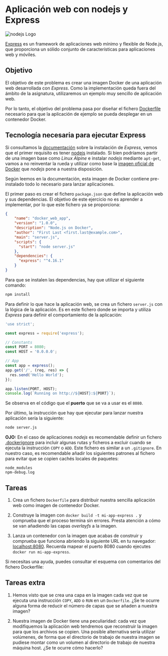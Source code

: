 # Aplicación web con nodejs y Express

![nodejs Logo](https://nodejs.org/static/images/logo.svg)

[Express](https://expressjs.com/) es un framework de aplicaciones web mínimo y flexible de Node.js, que proporciona un sólido conjunto de características para aplicaciones web y móviles.

## Objetivo

El objetivo de este problema es crear una imagen Docker de una aplicación web desarrollada con *Express*. Como la implementación queda fuera del ámbito de la asignatura, utilizaremos un ejemplo muy sencillo de aplicación web.

Por lo tanto, el objetivo del problema pasa por diseñar el fichero [Dockerfile](https://docs.docker.com/engine/reference/builder/) necesario para que la aplicación de ejemplo se pueda desplegar en un contenedor Docker.

## Tecnología necesaria para ejecutar Express

Si consultamos la [documentación](https://expressjs.com/en/starter/installing.html) sobre la instalación de *Express*, vemos que el primer requisito es tener [nodejs](https://nodejs.org/es/) instalado. Si bien podríamos partir de una imagen base como *Linux Alpine* e instalar *nodejs* mediante `apt-get`, vamos a no reinventar la rueda y utilizar como base la [imagen oficial de Docker](https://hub.docker.com/_/node) que *nodejs* pone a nuestra disposición.

Según leemos en la documentación, esta imagen de Docker contiene pre-instalado todo lo necesario para lanzar aplicaciones.

El primer paso es crear el fichero `package.json` que define la aplicación web y sus dependencias. El objetivo de este ejercicio no es aprender a implementar, por lo que este fichero ya se proporciona:

```json
{
    "name": "docker_web_app",
    "version": "1.0.0",
    "description": "Node.js on Docker",
    "author": "First Last <first.last@example.com>",
    "main": "server.js",
    "scripts": {
      "start": "node server.js"
    },
    "dependencies": {
      "express": "^4.16.1"
    }
}
```

Para que se instalen las dependencias, hay que utilizar el siguiente comando:

```bash
npm install
```

Para definir lo que hace la aplicación web, se crea un fichero `server.js` con la lógica de la aplicación. Es en este fichero donde se importa y utiliza *Express* para definir el comportamiento de la aplicación:

```javascript
'use strict';

const express = require('express');

// Constants
const PORT = 8080;
const HOST = '0.0.0.0';

// App
const app = express();
app.get('/', (req, res) => {
  res.send('Hello World');
});

app.listen(PORT, HOST);
console.log(`Running on http://${HOST}:${PORT}`);
```

Se observa en el código que el **puerto** que se va a usar es el `8080`.

Por último, la instrucción que hay que ejecutar para lanzar nuestra aplicación sería la siguiente:

```bash
node server.js
```

**OJO:** En el caso de aplicaciones *nodejs* es recomendable definir un fichero [.dockerignore](https://docs.docker.com/engine/reference/builder/#dockerignore-file) para incluir algunas rutas y ficheros a excluir cuando se ejecuta la instrucción `COPY` o `ADD`. Este fichero es similar a un `.gitignore`. En nuestro caso, es recomendable añadir los siguientes patrones al fichero para evitar que se copien cachés locales de paquetes:

```text
node_modules
npm-debug.log
```

## Tareas

1. Crea un fichero `Dockerfile` para distribuir nuestra sencilla aplicación web como imagen de contenedor Docker.

2. Construye la imagen con `docker build -t mi-app-express .` y comprueba que el proceso termina sin errores. Presta atención a cómo se van añadiendo las capas *overlayfs* a la imagen.

3. Lanza un contenedor con la imagen que acabas de construir y comprueba que funciona abriendo la siguiente URL en tu navegador: [localhost:8080](http://localhost:8080). Recuerda mapear el puerto 8080 cuando ejecutes `docker run mi-app-express`.

Si necesitas una ayuda, puedes consultar el esquema con comentarios del fichero Dockerfile:

## Tareas extra

1. Hemos visto que se crea una capa en la imagen cada vez que se ejecuta una instrucción `COPY`, `ADD` o `RUN` en un `Dockerfile`. ¿Se te ocurre alguna forma de reducir el número de capas que se añaden a nuestra imagen?

2. Nuestra imagen de Docker tiene una peculiaridad: cada vez que modifiquemos la aplicación web tendremos que reconstruir la imagen para que los archivos se copien. Una posible alternativa sería utilizar volúmenes, de forma que el directorio de trabajo de nuestra imagen se pudiese montar como un volumen al directorio de trabajo de nuestra máquina host. ¿Se te ocurre cómo hacerlo?

